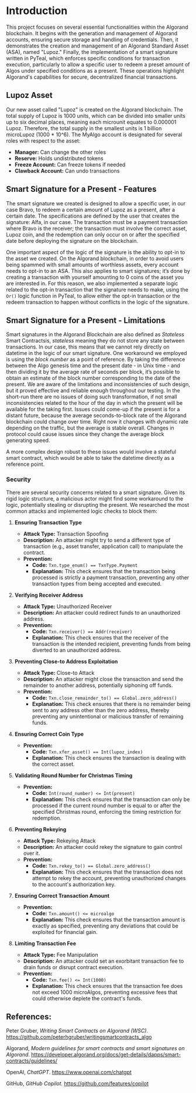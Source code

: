 # Introduction

This project focuses on several essential functionalities within the Algorand blockchain. It begins with the generation and management of Algorand accounts, ensuring secure storage and handling of credentials. Then, it demonstrates the creation and management of an Algorand Standard Asset (ASA), named "Lupoz." Finally, the implementation of a smart signature written in PyTeal, which enforces specific conditions for transaction execution, particularly to allow a specific user to redeem a preset amount of Algos under specified conditions as a present. These operations highlight Algorand's capabilities for secure, decentralized financial transactions.

## Lupoz Asset

Our new asset called "Lupoz" is created on the Algorand blockchain. The total supply of Lupoz is 1000 units, which can be divided into smaller units up to six decimal places, meaning each microunit equates to 0.000001 Lupoz. Therefore, the total supply in the smallest units is 1 billion microLupoz (1000 * 10^6). The MyAlgo account is designated for several roles with respect to the asset:
- **Manager:** Can change the other roles
- **Reserve:** Holds undistributed tokens
- **Freeze Account:** Can freeze tokens if needed
- **Clawback Account:** Can undo transactions

## Smart Signature for a Present - Features

The smart signature we created is designed to allow a specific user, in our case Bravo, to redeem a certain amount of Lupoz as a present, after a certain date. The specifications are defined by the user that creates the signature: Alfa, in our case. The transaction must be a payment transaction where Bravo is the receiver; the transaction must involve the correct asset, Lupoz coin, and the redemption can only occur on or after the specified date before deploying the signature on the blockchain.

One important aspect of the logic of the signature is the ability to opt-in to the asset we created. On the Algorand blockchain, in order to avoid users being spammed with small amounts of worthless assets, every account needs to opt-in to an ASA. This also applies to smart signatures; it’s done by creating a transaction with yourself amounting to 0 coins of the asset you are interested in. For this reason, we also implemented a separate logic related to the opt-in transaction that the signature needs to make, using the `Or()` logic function in PyTeal, to allow either the opt-in transaction or the redeem transaction to happen without conflicts in the logic of the signature.

## Smart Signature for a Present - Limitations

Smart signatures in the Algorand Blockchain are also defined as *Stateless* Smart Contractsis, *stateless* meaning they do not store any state between transactions. In our case, this means that we cannot rely directly on datetime in the logic of our smart signature. One workaround we employed is using the *block number* as a point of reference. By taking the difference between the Algo genesis time and the present date - in Unix time - and then dividing it by the average rate of seconds per block, it’s possible to obtain an estimate of the block number corresponding to the date of the present. We are aware of the limitations and inconsistencies of such design, but it proved effective and reliable enough throughout our testing. 
 In the short-run there are no issues of doing such transformation, if not small inconsistencies related to the hour of the day in which the present will be available for the taking first. Issues could come-up if the present is for a distant future, because the average seconds-to-block rate of the Algorand blockchain could change over time. Right now it changes with dynamic rate depending on the traffic, but the average is stable overall. Changes in protocol could cause issues since they change the average block generating speed.

 A more complex design robust to these issues would involve a stateful smart contract, which would be able to take the datetime directly as a reference point.

### Security

There are several security concerns related to a smart signature. Given its rigid logic structure, a malicious actor might find some workaround to the logic, potentially stealing or disrupting the present. We researched the most common attacks and implemented logic checks to block them:

1. **Ensuring Transaction Type**
   - **Attack Type:** Transaction Spoofing
   - **Description:** An attacker might try to send a different type of transaction (e.g., asset transfer, application call) to manipulate the contract.
   - **Prevention:**
     - **Code:** `Txn.type_enum() == TxnType.Payment`
     - **Explanation:** This check ensures that the transaction being processed is strictly a payment transaction, preventing any other transaction types from being accepted and executed.

2. **Verifying Receiver Address**
   - **Attack Type:** Unauthorized Receiver
   - **Description:** An attacker could redirect funds to an unauthorized address.
   - **Prevention:**
     - **Code:** `Txn.receiver() == Addr(receiver)`
     - **Explanation:** This check ensures that the receiver of the transaction is the intended recipient, preventing funds from being diverted to an unauthorized address.

3. **Preventing Close-to Address Exploitation**
   - **Attack Type:** Close-to Attack
   - **Description:** An attacker might close the transaction and send the remainder to another address, potentially siphoning off funds.
   - **Prevention:**
     - **Code:** `Txn.close_remainder_to() == Global.zero_address()`
     - **Explanation:** This check ensures that there is no remainder being sent to any address other than the zero address, thereby preventing any unintentional or malicious transfer of remaining funds.

4. **Ensuring Correct Coin Type**
   - **Prevention:**
     - **Code:** `Txn.xfer_asset() == Int(lupoz_index)`
     - **Explanation:** This check ensures the transaction is dealing with the correct asset.

5. **Validating Round Number for Christmas Timing**
   - **Prevention:**
     - **Code:** `Int(round_number) <= Int(present)`
     - **Explanation:** This check ensures that the transaction can only be processed if the current round number is equal to or after the specified Christmas round, enforcing the timing restriction for redemption.

6. **Preventing Rekeying**
   - **Attack Type:** Rekeying Attack
   - **Description:** An attacker could rekey the signature to gain control over it.
   - **Prevention:**
     - **Code:** `Txn.rekey_to() == Global.zero_address()`
     - **Explanation:** This check ensures that the transaction does not attempt to rekey the account, preventing unauthorized changes to the account's authorization key.

7. **Ensuring Correct Transaction Amount**
   - **Prevention:**
     - **Code:** `Txn.amount() <= microalgo`
     - **Explanation:** This check ensures that the transaction amount is exactly as specified, preventing any deviations that could be exploited for financial gain.

8. **Limiting Transaction Fee**
   - **Attack Type:** Fee Manipulation
   - **Description:** An attacker could set an exorbitant transaction fee to drain funds or disrupt contract execution.
   - **Prevention:**
     - **Code:** `Txn.fee() <= Int(1000)`
     - **Explanation:** This check ensures that the transaction fee does not exceed 1000 microAlgos, preventing excessive fees that could otherwise deplete the contract's funds.

## References:

Peter Gruber, *Writing Smart Contracts on Algorand (WSC)*. https://github.com/peterhgruber/writingsmartcontracts_algo

Algorand, *Modern guidelines for smart contracts and smart signatures on Algorand*. https://developer.algorand.org/docs/get-details/dapps/smart-contracts/guidelines/

OpenAI, *ChatGPT*. https://www.openai.com/chatgpt

GitHub, *GitHub Copilot*. https://github.com/features/copilot
